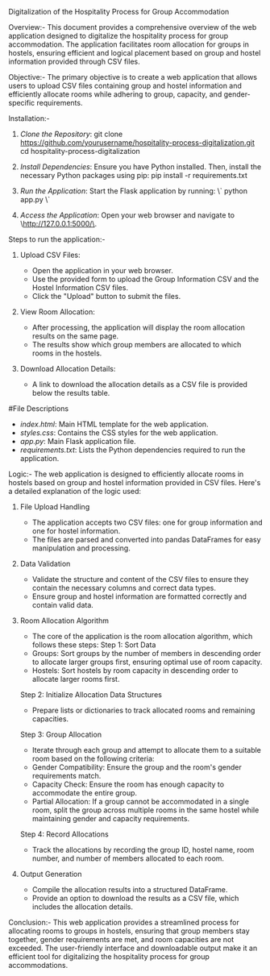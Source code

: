 Digitalization of the Hospitality Process for Group Accommodation

Overview:-
This document provides a comprehensive overview of the web application designed
to digitalize the hospitality process for group accommodation. The application 
facilitates room allocation for groups in hostels, ensuring efficient and logical 
placement based on group and hostel information provided through CSV files.

Objective:-
The primary objective is to create a web application that allows users to upload
CSV files containing group and hostel information and efficiently allocate rooms 
while adhering to group, capacity, and gender-specific requirements.

Installation:-

1. *Clone the Repository*:
   git clone https://github.com/yourusername/hospitality-process-digitalization.git
   cd hospitality-process-digitalization
   

2. *Install Dependencies*:
   Ensure you have Python installed. Then, install the necessary Python packages using pip:
    pip install -r requirements.txt
   

3. *Run the Application*:
   Start the Flask application by running:
   \\\`
   python app.py
   \\\`

4. *Access the Application*:
   Open your web browser and navigate to \http://127.0.0.1:5000/\.



Steps to run the application:-
1. Upload CSV Files:
   - Open the application in your web browser.
   - Use the provided form to upload the Group Information CSV and the Hostel Information CSV files.
   - Click the \"Upload\" button to submit the files.

2. View Room Allocation:
   - After processing, the application will display the room allocation results on the same page.
   - The results show which group members are allocated to which rooms in the hostels.

3. Download Allocation Details:
   - A link to download the allocation details as a CSV file is provided below the results table.

#File Descriptions
- *index.html*: Main HTML template for the web application.
- *styles.css*: Contains the CSS styles for the web application.
- *app.py*: Main Flask application file.
- *requirements.txt*: Lists the Python dependencies required to run the application.

Logic:-
The web application is designed to efficiently allocate rooms in hostels based on group and hostel information provided in CSV files. Here's a detailed explanation of the logic used:

1. File Upload Handling
   - The application accepts two CSV files: one for group information and one for hostel information.
   - The files are parsed and converted into pandas DataFrames for easy manipulation and processing.

2. Data Validation
   - Validate the structure and content of the CSV files to ensure they contain the necessary columns and correct data types.
   - Ensure group and hostel information are formatted correctly and contain valid data.

3. Room Allocation Algorithm
   - The core of the application is the room allocation algorithm, which follows these steps:
	Step 1: Sort Data
	- Groups: Sort groups by the number of members in descending order to allocate larger groups first, ensuring optimal use of room capacity.
	- Hostels: Sort hostels by room capacity in descending order to allocate larger rooms first.
	
	Step 2: Initialize Allocation Data Structures
	- Prepare lists or dictionaries to track allocated rooms and remaining capacities.
	
	Step 3: Group Allocation
	- Iterate through each group and attempt to allocate them to a suitable room based on the following criteria:
	- Gender Compatibility: Ensure the group and the room's gender requirements match.
	- Capacity Check: Ensure the room has enough capacity to accommodate the entire group.
	- Partial Allocation: If a group cannot be accommodated in a single room, split the group across multiple rooms in the same hostel while maintaining gender and capacity requirements.
	
	Step 4: Record Allocations
	- Track the allocations by recording the group ID, hostel name, room number, and number of members allocated to each room.

4. Output Generation
	- Compile the allocation results into a structured DataFrame.
	- Provide an option to download the results as a CSV file, which includes the allocation details. 

Conclusion:-
This web application provides a streamlined process for allocating rooms to groups
in hostels, ensuring that group members stay together, gender requirements are 
met, and room capacities are not exceeded. The user-friendly interface and 
downloadable output make it an efficient tool for digitalizing the hospitality 
process for group accommodations.